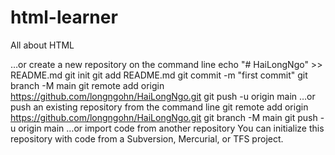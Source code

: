 # html-learner
All about HTML

…or create a new repository on the command line
echo "# HaiLongNgo" >> README.md
git init
git add README.md
git commit -m "first commit"
git branch -M main
git remote add origin https://github.com/longngohn/HaiLongNgo.git
git push -u origin main
…or push an existing repository from the command line
git remote add origin https://github.com/longngohn/HaiLongNgo.git
git branch -M main
git push -u origin main
…or import code from another repository
You can initialize this repository with code from a Subversion, Mercurial, or TFS project.
